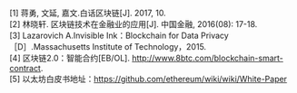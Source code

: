 <br>[1] 蒋勇, 文延, 嘉文.白话区块链[J]. 2017, 10.<br>[2] 林晓轩. 区块链技术在金融业的应用[J]. 中国金融, 2016(08): 17-18.<br>[3] Lazarovich A.Invisible Ink：Blockchain for Data Privacy［D］.Massachusetts Institute of Technology，2015.<br>[4] 区块链2.0：智能合约[EB/OL]. http://www.8btc.com/blockchain-smart-contract.<br>[5] 以太坊白皮书地址：https://github.com/ethereum/wiki/wiki/White-Paper